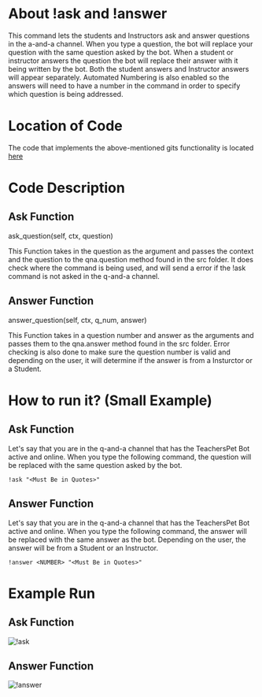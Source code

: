# About !ask and !answer
This command lets the students and Instructors ask and answer questions in the  a-and-a channel. When you type a question, 
the bot will replace your question with the same question asked by the bot. 
When a student or instructor answers the question the bot will replace their answer with it being written by the bot. 
Both the student answers and Instructor answers will appear separately. Automated Numbering is also enabled so the 
answers will need to have a number in the command in order to specify which question is being addressed.

# Location of Code
The code that implements the above-mentioned gits functionality is located [here](https://github.com/War-Keeper/TeachersPetBot/blob/main/cogs/ask_and_answer.py)

# Code Description
## Ask Function

ask_question(self, ctx, question)

This Function takes in the question as the argument and passes the context and the question to the qna.question method found in the src folder. 
It does check where the command is being used, and will send a error if the !ask command is not asked in the q-and-a channel.

## Answer Function

answer_question(self, ctx, q_num, answer)


This Function takes in a question number and answer as the arguments and passes them to the qna.answer method found in the src folder.
Error checking is also done to make sure the question number is valid and depending on the user, it will determine if the answer is from a Insturctor or a Student.

# How to run it? (Small Example)
## Ask Function
Let's say that you are in the q-and-a channel that has the TeachersPet Bot active and online. 
When you type the following command, the question will be replaced with the same question asked by the bot.
```
!ask "<Must Be in Quotes>"
```

## Answer Function

Let's say that you are in the q-and-a channel that has the TeachersPet Bot active and online. 
When you type the following command, the answer will be replaced with the same answer as the bot.
Depending on the user, the answer will be from a Student or an Instructor.
```
!answer <NUMBER> "<Must Be in Quotes>"
```

# Example Run
## Ask Function
![!ask](https://github.com/War-Keeper/ClassMateBot/blob/main/data/media/group.gif)
## Answer Function
![!answer](https://github.com/War-Keeper/ClassMateBot/blob/main/data/media/group.gif)